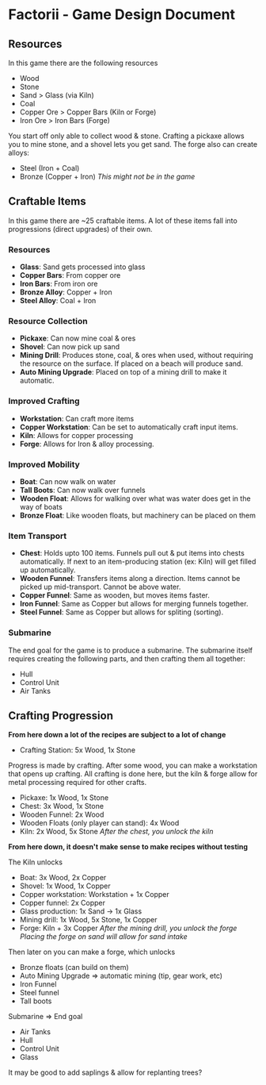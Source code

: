 # Factorii - Game Design Document

## Resources
In this game there are the following resources
 - Wood
 - Stone
 - Sand > Glass (via Kiln)
 - Coal
 - Copper Ore > Copper Bars (Kiln or Forge)
 - Iron Ore > Iron Bars (Forge)

You start off only able to collect wood & stone. Crafting a pickaxe
allows you to mine stone, and a shovel lets you get sand. The forge
also can create alloys:
 - Steel (Iron + Coal)
 - Bronze (Copper + Iron) *This might not be in the game*



## Craftable Items
In this game there are ~25 craftable items. A lot of these items fall
into progressions (direct upgrades) of their own. 

### Resources
- **Glass**: Sand gets processed into glass
- **Copper Bars**: From copper ore
- **Iron Bars**: From iron ore
- **Bronze Alloy**: Copper + Iron
- **Steel Alloy**: Coal + Iron

### Resource Collection
- **Pickaxe**: Can now mine coal & ores
- **Shovel**: Can now pick up sand
- **Mining Drill**: Produces stone, coal, & ores when used, without
	requiring the resource on the surface. If placed on a
	beach will produce sand.
- **Auto Mining Upgrade**: Placed on top of a mining drill to
	make it automatic.

### Improved Crafting
- **Workstation**: Can craft more items
- **Copper Workstation**: Can be set to automatically craft input items.
- **Kiln**: Allows for copper processing
- **Forge**: Allows for Iron & alloy processing. 

### Improved Mobility
- **Boat**: Can now walk on water
- **Tall Boots**: Can now walk over funnels
- **Wooden Float**: Allows for walking over what was water
	does get in the way of boats
- **Bronze Float**: Like wooden floats, but machinery can be placed on them

### Item Transport
- **Chest**: Holds upto 100 items. Funnels pull out & put items into chests
	automatically. If next to an item-producing station (ex: Kiln) will
	get filled up automatically.
- **Wooden Funnel**: Transfers items along a direction. Items cannot be picked
	up mid-transport. Cannot be above water.
- **Copper Funnel**: Same as wooden, but moves items faster.
- **Iron Funnel**: Same as Copper but allows for merging funnels together.
- **Steel Funnel**: Same as Copper but allows for spliting (sorting).

### Submarine
The end goal for the game is to produce a submarine. The submarine itself requires creating the following parts, and then crafting them all together:
 - Hull
 - Control Unit
 - Air Tanks


## Crafting Progression
**From here down a lot of the recipes are subject to a lot of change**
- Crafting Station: 5x Wood, 1x Stone

Progress is made by crafting. After some wood, you can make a 
workstation that opens up crafting. All crafting is done here, but 
the kiln & forge allow for metal processing required for other crafts.
 - Pickaxe: 1x Wood, 1x Stone
 - Chest: 3x Wood, 1x Stone
 - Wooden Funnel: 2x Wood
 - Wooden Floats (only player can stand): 4x Wood
 - Kiln: 2x Wood, 5x Stone
*After the chest, you unlock the kiln*

**From here down, it doesn't make sense to make recipes without testing**

The Kiln unlocks
 - Boat: 3x Wood, 2x Copper
 - Shovel: 1x Wood, 1x Copper
 - Copper workstation: Workstation + 1x Copper
 - Copper funnel: 2x Copper
 - Glass production: 1x Sand -> 1x Glass
 - Mining drill: 1x Wood, 5x Stone, 1x Copper
 - Forge: Kiln + 3x Copper
*After the mining drill, you unlock the forge*
*Placing the forge on sand will allow for sand intake*

Then later on you can make a forge, which unlocks 
 - Bronze floats (can build on them)
 - Auto Mining Upgrade => automatic mining (tip, gear work, etc)
 - Iron Funnel
 - Steel funnel
 - Tall boots

Submarine => End goal
 * Air Tanks
 * Hull
 * Control Unit
 * Glass

It may be good to add saplings & allow for replanting trees?

